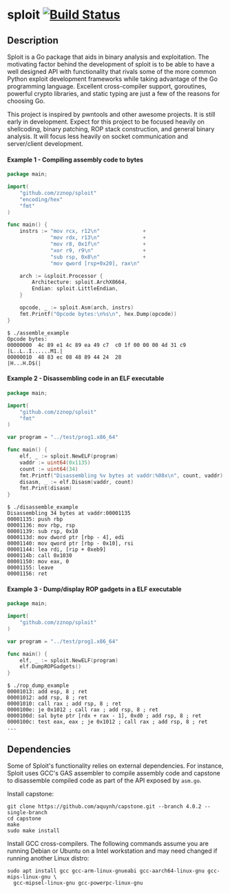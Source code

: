 # sploit [![Build Status](https://travis-ci.org/zznop/sploit.svg?branch=master)](https://travis-ci.org/zznop/sploit)

## Description

Sploit is a Go package that aids in binary analysis and exploitation. The motivating factor behind the development of
sploit is to be able to have a well designed API with functionality that rivals some of the more common Python exploit
development frameworks while taking advantage of the Go programming language. Excellent cross-compiler support,
goroutines, powerful crypto libraries, and static typing are just a few of the reasons for choosing Go.

This project is inspired by pwntools and other awesome projects. It is still early in development. Expect for this
project to be focused heavily on shellcoding, binary patching, ROP stack construction, and general binary analysis. It
will focus less heavily on socket communication and server/client development.

#### Example 1 - Compiling assembly code to bytes

```go
package main;

import(
    "github.com/zznop/sploit"
    "encoding/hex"
    "fmt"
)

func main() {
    instrs := "mov rcx, r12\n"              +
              "mov rdx, r13\n"              +
              "mov r8, 0x1f\n"              +
              "xor r9, r9\n"                +
              "sub rsp, 0x8\n"              +
              "mov qword [rsp+0x20], rax\n"

    arch := &sploit.Processor {
        Architecture: sploit.ArchX8664,
        Endian: sploit.LittleEndian,
    }

    opcode, _ := sploit.Asm(arch, instrs)
    fmt.Printf("Opcode bytes:\n%s\n", hex.Dump(opcode))
}
```

```
$ ./assemble_example
Opcode bytes:
00000000  4c 89 e1 4c 89 ea 49 c7  c0 1f 00 00 00 4d 31 c9  |L..L..I......M1.|
00000010  48 83 ec 08 48 89 44 24  28                       |H...H.D$(|
```

#### Example 2 - Disassembling code in an ELF executable

```go
package main;

import(
    "github.com/zznop/sploit"
    "fmt"
)

var program = "../test/prog1.x86_64"

func main() {
    elf, _ := sploit.NewELF(program)
    vaddr := uint64(0x1135)
    count := uint64(34)
    fmt.Printf("Disassembling %v bytes at vaddr:%08x\n", count, vaddr)
    disasm, _ := elf.Disasm(vaddr, count)
    fmt.Print(disasm)
}
```

```
$ ./disassemble_example
Disassembling 34 bytes at vaddr:00001135
00001135: push rbp
00001136: mov rbp, rsp
00001139: sub rsp, 0x10
0000113d: mov dword ptr [rbp - 4], edi
00001140: mov qword ptr [rbp - 0x10], rsi
00001144: lea rdi, [rip + 0xeb9]
0000114b: call 0x1030
00001150: mov eax, 0
00001155: leave
00001156: ret
```

#### Example 3 - Dump/display ROP gadgets in a ELF executable

```go
package main;

import(
    "github.com/zznop/sploit"
)

var program = "../test/prog1.x86_64"

func main() {
    elf, _ := sploit.NewELF(program)
    elf.DumpROPGadgets()
}
```

```
$ ./rop_dump_example
00001013: add esp, 8 ; ret
00001012: add rsp, 8 ; ret
00001010: call rax ; add rsp, 8 ; ret
0000100e: je 0x1012 ; call rax ; add rsp, 8 ; ret
0000100d: sal byte ptr [rdx + rax - 1], 0xd0 ; add rsp, 8 ; ret
0000100c: test eax, eax ; je 0x1012 ; call rax ; add rsp, 8 ; ret
...
```

## Dependencies

Some of Sploit's functionality relies on external dependencies. For instance, Sploit uses GCC's GAS assembler to
compile assembly code and capstone to disassemble compiled code as part of the API exposed by `asm.go`.

Install capstone:

```
git clone https://github.com/aquynh/capstone.git --branch 4.0.2 --single-branch
cd capstone
make
sudo make install
```

Install GCC cross-compilers. The following commands assume you are running Debian or Ubuntu on a Intel workstation
and may need changed if running another Linux distro:

```
sudo apt install gcc gcc-arm-linux-gnueabi gcc-aarch64-linux-gnu gcc-mips-linux-gnu \
  gcc-mipsel-linux-gnu gcc-powerpc-linux-gnu
```
